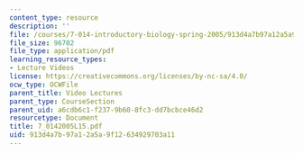 ```yaml
---
content_type: resource
description: ''
file: /courses/7-014-introductory-biology-spring-2005/913d4a7b97a12a5a9f12634929703a11_7_0142005L15.pdf
file_size: 96702
file_type: application/pdf
learning_resource_types:
- Lecture Videos
license: https://creativecommons.org/licenses/by-nc-sa/4.0/
ocw_type: OCWFile
parent_title: Video Lectures
parent_type: CourseSection
parent_uid: a6cdb6c1-f237-9b60-8fc3-dd7bcbce46d2
resourcetype: Document
title: 7_0142005L15.pdf
uid: 913d4a7b-97a1-2a5a-9f12-634929703a11
---
```

